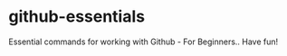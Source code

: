 github-essentials
=================

Essential commands for working with Github - For Beginners.. Have fun!